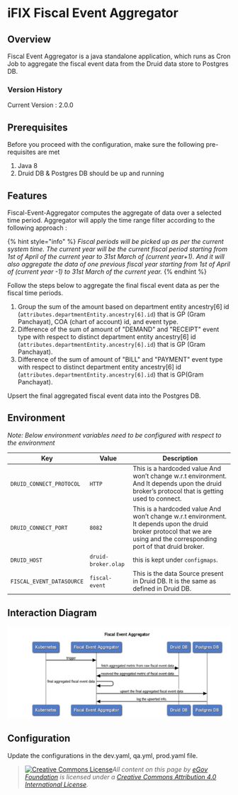 # iFIX Fiscal Event Aggregator

## Overview

Fiscal Event Aggregator is a java standalone application, which runs as Cron Job to aggregate the fiscal event data from the Druid data store to Postgres DB.

### Version History

Current Version : 2.0.0

## Prerequisites

Before you proceed with the configuration, make sure the following pre-requisites are met

1. Java 8
2. Druid DB & Postgres DB should be up and running

## Features

Fiscal-Event-Aggregator computes the aggregate of data over a selected time period. Aggregator will apply the time range filter according to the following approach :

{% hint style="info" %}
_Fiscal periods will be picked up as per the current system time. The current year will be the current fiscal period starting from 1st of April of the current year to 31st March of (current year+1). And it will also aggregate the data of one previous fiscal year starting from 1st of April of (current year -1)  to 31st March of the current year._
{% endhint %}

Follow the steps below to aggregate the final fiscal event data as per the fiscal time periods.

1. Group the sum of the  amount based on department entity ancestry\[6] id (`attributes.departmentEntity.ancestry[6].id`) that is GP (Gram Panchayat), COA (chart of account) id, and event type.
2. Difference of the sum of amount of "DEMAND" and "RECEIPT" event type with respect to distinct department entity ancestry\[6] id (`attributes.departmentEntity.ancestry[6].id`) that is GP (Gram Panchayat).
3. Difference of the sum of amount of "BILL" and "PAYMENT" event type with respect to distinct department entity ancestry\[6] id (`attributes.departmentEntity.ancestry[6].id`) that is GP(Gram Panchayat).

Upsert the final aggregated fiscal event data into the Postgres DB.

## Environment

_Note: Below environment variables need to be configured with respect to the environment_

| **Key**                   | **Value**           | **Description**                                                                                                                                                            |
| ------------------------- | ------------------- | -------------------------------------------------------------------------------------------------------------------------------------------------------------------------- |
| `DRUID_CONNECT_PROTOCOL`  | `HTTP`              | This is a hardcoded value And won’t change w.r.t environment. And It depends upon the druid broker’s protocol that is getting used to connect.                             |
| `DRUID_CONNECT_PORT`      | `8082`              | This is a hardcoded value And won’t change w.r.t environment. It depends upon the druid broker protocol that we are using and the corresponding port of that druid broker. |
| `DRUID_HOST`              | `druid-broker.olap` | this is kept under `configmaps`.                                                                                                                                           |
| `FISCAL_EVENT_DATASOURCE` | `fiscal-event`      | This is the data Source present in Druid DB. It is the same as defined in Druid DB.                                                                                        |

## Interaction Diagram

![](<../../../../.gitbook/assets/image (37).png>)

## Configuration

Update the configurations in the dev.yaml, qa.yml, prod.yaml file.

> [![Creative Commons License](https://i.creativecommons.org/l/by/4.0/80x15.png)_​_](http://creativecommons.org/licenses/by/4.0/)_All content on this page by_ [_eGov Foundation_](https://egov.org.in/) _is licensed under a_ [_Creative Commons Attribution 4.0 International License_](http://creativecommons.org/licenses/by/4.0/)_._
